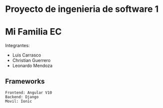 # Proyecto de ingenieria de software 1
# Mi Familia EC


Integrantes:
* Luis Carrasco
* Christian Guerrero
* Leonardo Mendoza

## Frameworks
```
Frontend: Angular V10
Backend: Django
Movil: Ionic
```